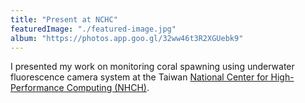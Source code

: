 ```yaml
---
title: "Present at NCHC"
featuredImage: "./featured-image.jpg"
album: "https://photos.app.goo.gl/32ww46t3R2XGUebk9"
---
```

I presented my work on monitoring coral spawning using underwater fluorescence camera system at the Taiwan [National Center for High-Performance Computing (NHCH)](https://www.nchc.org.tw/en/).
